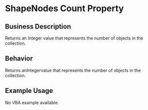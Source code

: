 # ShapeNodes Count Property

## Business Description
Returns an Integer value that represents the number of objects in the collection.

## Behavior
Returns anIntegervalue that represents the number of objects in the collection.

## Example Usage
No VBA example available.